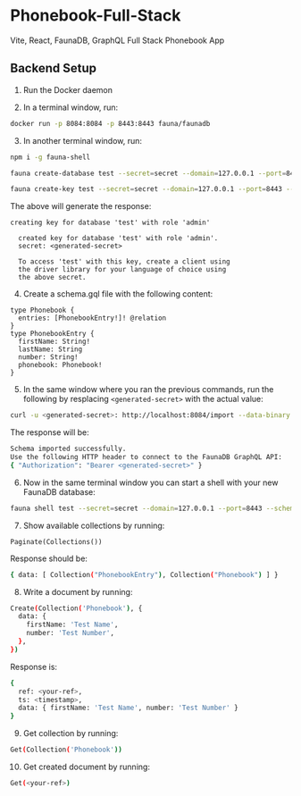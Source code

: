 # Phonebook-Full-Stack

Vite, React, FaunaDB, GraphQL Full Stack Phonebook App

## Backend Setup

1. Run the Docker daemon

2. In a terminal window, run:

```bash
docker run -p 8084:8084 -p 8443:8443 fauna/faunadb
```

3. In another terminal window, run:

```bash
npm i -g fauna-shell
```

```bash
fauna create-database test --secret=secret --domain=127.0.0.1 --port=8443 --scheme=http
```

```bash
fauna create-key test --secret=secret --domain=127.0.0.1 --port=8443 --scheme=http
```

The above will generate the response:

```
creating key for database 'test' with role 'admin'

  created key for database 'test' with role 'admin'.
  secret: <generated-secret>

  To access 'test' with this key, create a client using
  the driver library for your language of choice using
  the above secret.
```

4. Create a schema.gql file with the following content:

```
type Phonebook {
  entries: [PhonebookEntry!]! @relation
}
type PhonebookEntry {
  firstName: String!
  lastName: String
  number: String!
  phonebook: Phonebook!
}
```

5. In the same window where you ran the previous commands, run the following by resplacing `<generated-secret>` with the actual value:

```bash
curl -u <generated-secret>: http://localhost:8084/import --data-binary "@schema.gql"
```

The response will be:

```bash
Schema imported successfully.
Use the following HTTP header to connect to the FaunaDB GraphQL API:
{ "Authorization": "Bearer <generated-secret>" }
```

6. Now in the same terminal window you can start a shell with your new FaunaDB database:

```bash
fauna shell test --secret=secret --domain=127.0.0.1 --port=8443 --scheme=http
```

7. Show available collections by running:

```
Paginate(Collections())
```

Response should be:

```bash
{ data: [ Collection("PhonebookEntry"), Collection("Phonebook") ] }
```

8. Write a document by running:

```bash
Create(Collection('Phonebook'), {
  data: {
    firstName: 'Test Name',
    number: 'Test Number',
  },
})
```

Response is:

```bash
{
  ref: <your-ref>,
  ts: <timestamp>,
  data: { firstName: 'Test Name', number: 'Test Number' }
}
```

9. Get collection by running:

```bash
Get(Collection('Phonebook'))
```

10. Get created document by running:

```bash
Get(<your-ref>)
```
